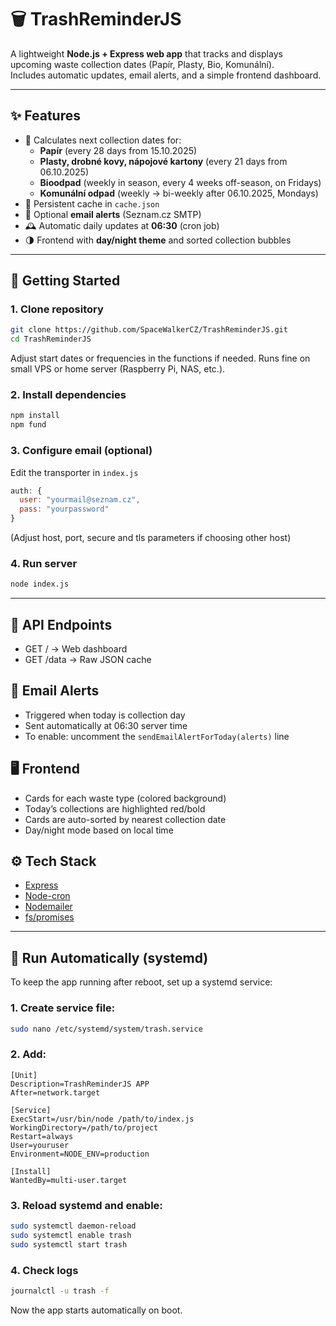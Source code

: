 # 🗑️ TrashReminderJS

A lightweight **Node.js + Express web app** that tracks and displays upcoming waste collection dates (Papír, Plasty, Bio, Komunální).  
Includes automatic updates, email alerts, and a simple frontend dashboard.

---

## ✨ Features
- 📅 Calculates next collection dates for:
  - **Papír** (every 28 days from 15.10.2025)
  - **Plasty, drobné kovy, nápojové kartony** (every 21 days from 06.10.2025)
  - **Bioodpad** (weekly in season, every 4 weeks off-season, on Fridays)
  - **Komunální odpad** (weekly → bi-weekly after 06.10.2025, Mondays)
- 💾 Persistent cache in `cache.json`
- 📧 Optional **email alerts** (Seznam.cz SMTP)
- 🕰️ Automatic daily updates at **06:30** (cron job)
- 🌗 Frontend with **day/night theme** and sorted collection bubbles

---

## 🚀 Getting Started

### 1. Clone repository
```bash
git clone https://github.com/SpaceWalkerCZ/TrashReminderJS.git
cd TrashReminderJS
```
Adjust start dates or frequencies in the functions if needed.
Runs fine on small VPS or home server (Raspberry Pi, NAS, etc.).

### 2. Install dependencies
```bash
npm install
npm fund
```

### 3. Configure email (optional)
Edit the transporter in `index.js`
```js
auth: {
  user: "yourmail@seznam.cz",
  pass: "yourpassword"
}
```
(Adjust host, port, secure and tls parameters if choosing other host)

### 4. Run server
```bash
node index.js
```

---

## 📂 API Endpoints
- GET / -> Web dashboard
- GET /data -> Raw JSON cache


## 🔔 Email Alerts
- Triggered when today is collection day
- Sent automatically at 06:30 server time
- To enable: uncomment the `sendEmailAlertForToday(alerts)` line

## 🖥️ Frontend
- Cards for each waste type (colored background)
- Today’s collections are highlighted red/bold
- Cards are auto-sorted by nearest collection date
- Day/night mode based on local time

## ⚙️ Tech Stack
- [Express](https://expressjs.com/)
- [Node-cron](https://github.com/node-cron/node-cron)
- [Nodemailer](https://nodemailer.com/)
- [fs/promises](https://nodejs.org/api/fs.html#fspromises)

---

## 🔄 Run Automatically (systemd)
To keep the app running after reboot, set up a systemd service:
### 1. Create service file:
```bash
sudo nano /etc/systemd/system/trash.service
```
### 2. Add:
```shell
[Unit]
Description=TrashReminderJS APP
After=network.target

[Service]
ExecStart=/usr/bin/node /path/to/index.js
WorkingDirectory=/path/to/project
Restart=always
User=youruser
Environment=NODE_ENV=production

[Install]
WantedBy=multi-user.target
```
### 3. Reload systemd and enable:
```bash
sudo systemctl daemon-reload
sudo systemctl enable trash
sudo systemctl start trash
```
### 4. Check logs
```bash
journalctl -u trash -f
```
Now the app starts automatically on boot.
